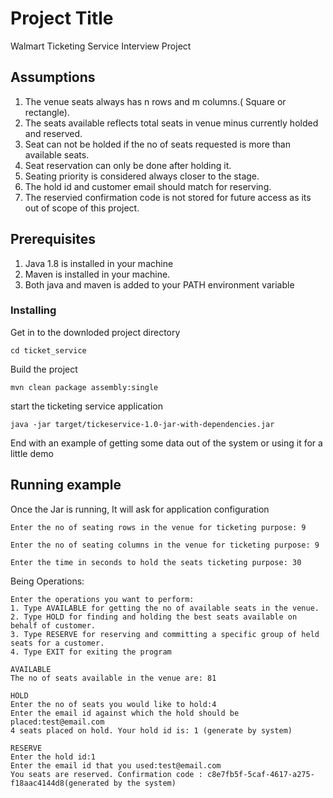 # Project Title

Walmart Ticketing Service Interview Project

## Assumptions

1. The venue seats always has n rows and m columns.( Square or rectangle).
2. The seats available reflects total seats in venue minus currently holded and reserved.
3. Seat can not be holded if the no of seats requested is more than available seats.
4. Seat reservation can only be done after holding it.
5. Seating priority is considered always closer to the stage. 
5. The hold id and customer email should match for reserving. 
6. The reservied confirmation code is not stored for future access as its out of scope of this project. 

## Prerequisites

1. Java 1.8 is installed in your machine 
2. Maven is installed in your machine.
3. Both java and maven is added to your PATH environment variable


### Installing


Get in to the downloded project directory
```
cd ticket_service
```

Build the project
```
mvn clean package assembly:single
```
start the ticketing service application
```
java -jar target/tickeservice-1.0-jar-with-dependencies.jar
```

End with an example of getting some data out of the system or using it for a little demo

## Running example

Once the Jar is running, It will ask for application configuration

```
Enter the no of seating rows in the venue for ticketing purpose: 9
```
```
Enter the no of seating columns in the venue for ticketing purpose: 9
```

```
Enter the time in seconds to hold the seats ticketing purpose: 30
```


Being Operations:

```
Enter the operations you want to perform:
1. Type AVAILABLE for getting the no of available seats in the venue.
2. Type HOLD for finding and holding the best seats available on behalf of customer.
3. Type RESERVE for reserving and committing a specific group of held seats for a customer.
4. Type EXIT for exiting the program
```

```
AVAILABLE 
The no of seats available in the venue are: 81
```
```
HOLD 
Enter the no of seats you would like to hold:4
Enter the email id against which the hold should be placed:test@email.com
4 seats placed on hold. Your hold id is: 1 (generate by system)
```
```
RESERVE 
Enter the hold id:1
Enter the email id that you used:test@email.com
You seats are reserved. Confirmation code : c8e7fb5f-5caf-4617-a275-f18aac4144d8(generated by the system)
```
